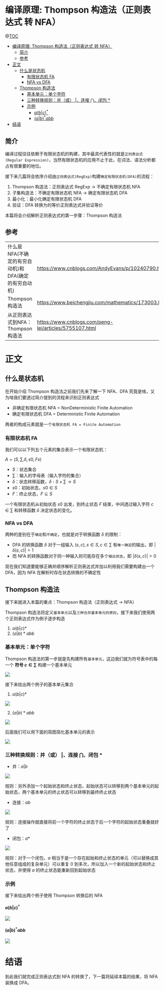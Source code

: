 # 编译原理: Thompson 构造法（正则表达式 转 NFA）

@[TOC](文章目录)

<!-- TOC -->

- [编译原理: Thompson 构造法（正则表达式 转 NFA）](#编译原理-thompson-构造法正则表达式-转-nfa)
  - [简介](#简介)
  - [参考](#参考)
- [正文](#正文)
  - [什么是状态机](#什么是状态机)
    - [有限状态机 FA](#有限状态机-fa)
    - [NFA vs DFA](#nfa-vs-dfa)
  - [Thompson 构造法](#thompson-构造法)
    - [基本单元：单个字符](#基本单元单个字符)
    - [三种转换规则：并（或） |、连接 $\bigcap$、闭包 *](#三种转换规则并或-连接-bigcap闭包-)
    - [示例](#示例)
      - [$a(b|c)^{*}$](#abc)
      - [$(a|b)^{*}abb$](#ababb)
- [结语](#结语)

<!-- /TOC -->

## 简介

编译过程往往依赖于有限状态机的构建，其中最具代表性的就是`正则表达式(Regular Expression)`，当然有限状态机的应用不止于此，在词法、语法分析都占有很重要的地位。

接下来几篇将会依序介绍由`正则表达式(RegExp)`构建`确定有限状态机(DFA)`的流程：

1. Thompson 构造法：正则表达式 RegExp -> 不确定有限状态机 NFA
2. 子集构造法：不确定有限状态机 NFA -> 确定有限状态机 DFA
3. 最小化：最小化确定有限状态机 DFA
4. 验证：DFA 转换为的等价正则表达式并验证等价

本篇将会介绍解析正则表达式的第一步骤：Thompson 构造法

## 参考

<table>
  <tr>
    <td>什么是NFA(不确定的有穷自动机)和DFA(确定的有穷自动机)</td>
    <td><a href="https://www.cnblogs.com/AndyEvans/p/10240790.html">https://www.cnblogs.com/AndyEvans/p/10240790.html</a></td>
  </tr>
  <tr>
    <td>Thompson构造法</td>
    <td><a href="https://www.beichengjiu.com/mathematics/173003.html">https://www.beichengjiu.com/mathematics/173003.html</a></td>
  </tr>
  <tr>
    <td>从正则表达式到NFA：Thompson构造法</td>
    <td><a href="https://www.cnblogs.com/peng-lei/articles/5755107.html">https://www.cnblogs.com/peng-lei/articles/5755107.html</a></td>
  </tr>
</table>

# 正文

## 什么是状态机

在开始介绍 Thompson 构造法之前我们先来了解一下 NFA、DFA 究竟是啥，又为啥我们要透过简介提到的流程来识别正则表达式

- 非确定有限状态机 NFA = NonDeterministic Finite Automation
- 确定有限状态机 DFA = Deterministic Finite Automation

两者的构成元素就是一个`有限状态机 FA = Finite Automation`

### 有限状态机 FA

我们可以以下列五个元素的集合表示一个有限状态机：

$A = (S, \sum, \delta, s0, Fs)$

- $S$：状态集合
- $\sum$：输入的字母表（输入字符的集合）
- $\delta$：状态转移函数，$\delta: S \times \sum \to S$ 
- $s0$：初始状态，$s0 \in S$
- $F$：终止状态，$F \subseteq S$

一个有限状态机从初始状态 $s0$ 出发，到终止状态 $F$ 结束，中间透过输入字符 $c \in \sum$ 和转移函数 $\delta$ 决定状态的变化。

### NFA vs DFA

两种的差别在于`确定`和`不确定`，也就是对于转换函数 $\delta$ 的限制：

- DFA 的转换函数 $\delta$ 对于一组输入 $(s,c), s \in S, c \in \sum$ 有`唯一确定`的输出，即 $|\delta(s, c)| = 1$
- 而 NFA 的转换函数对于同一种输入则可能存在多个`输出状态`，即 $|\delta(s, c)| > 0$

现在我们知道要能够正确并顺序解析正则表达式并加以利用我们需要构建出一个 DFA，因为 NFA 在解析时存在状态转换的不确定性

## Thompson 构造法

接下来就进入本篇的重点：Thompson 构造法（正则表达式 -> NFA）

Thompson 构造法将定义`基本单元`以及`三种合并基本单元的原则`，接下来我们使用两个正则表达式作为例子逐步构造

1. $a(b|c)*$
2. $(a|b)*abb$

### 基本单元：单个字符

Thompson 构造法的第一步就是先构建所有`基本单元`，这边我们就为符号表中的每一个 **符号 $c \in \sum$** 构建一个基本单元

![](https://picures.oss-cn-beijing.aliyuncs.com/img/thompson_single.png)

接下来给出两个例子的基本单元集合

1. $a(b|c)*$

![](https://picures.oss-cn-beijing.aliyuncs.com/img/thompson_single_1.png)

2. $(a|b)*abb$

![](https://picures.oss-cn-beijing.aliyuncs.com/img/thompson_single_2.png)

后面我们可以用下面的简图简化基本单元的表示

![](https://picures.oss-cn-beijing.aliyuncs.com/img/thompson_single_simple.png)

### 三种转换规则：并（或） |、连接 $\bigcap$、闭包 *

- 并：$a|b$

![](https://picures.oss-cn-beijing.aliyuncs.com/img/thompson_or.png)

规则：另外添加一个起始状态和终止状态，起始状态可以转移到两个基本单元的起始状态，两个基本单元的终止状态可以转移到最终终止状态

- 连接：$ab$

![](https://picures.oss-cn-beijing.aliyuncs.com/img/thompson_concat.png)

规则：连接操作就直接将前一个字符的终止状态于后一个字符的起始状态重叠就好了

- 闭包：$a*$

![](https://picures.oss-cn-beijing.aliyuncs.com/img/thompson_closure.png)

规则：对于一个闭包，$a$ 相当于是一个存在起始和终止状态的单元（可以替换成其他任意组成的复杂单元）可以重复 0 到多次，所以加入一个新的起始状态和终止状态，并使得 $a$ 的终止状态能重新回到起始状态

### 示例

接下来给出两个例子使用 Thompson 转换后的 NFA

#### $a(b|c)^{*}$

![](https://picures.oss-cn-beijing.aliyuncs.com/img/thompson_sample_1.png)

#### $(a|b)^{*}abb$

![](https://picures.oss-cn-beijing.aliyuncs.com/img/thompson_sample_2.png)

# 结语

到此我们就完成正则表达式到 NFA 的转换了，下一篇将延续本篇的结果，将 NFA 装换成 DFA。
